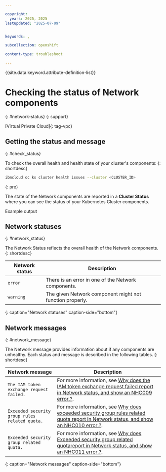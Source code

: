 ```yaml
---

copyright: 
  years: 2025, 2025
lastupdated: "2025-07-09"


keywords: ,

subcollection: openshift

content-type: troubleshoot

---
```


{{site.data.keyword.attribute-definition-list}}


# Checking the status of Network components
{: #network-status}
{: support}

[Virtual Private Cloud]{: tag-vpc}

## Getting the status and message
{: #check_status}

To check the overall health and health state of your cluster's components:
{: shortdesc}

```sh
ibmcloud oc ks cluster health issues --cluster <CLUSTER_ID>
```
{: pre}

The state of the Network components are reported in a **Cluster Status** where you can see the status of your Kubernetes Cluster components.

Example output


## Network statuses
{: #network_status}

The Network Status reflects the overall health of the Network components.
{: shortdesc}

| Network status | Description |
|--- | --- |
| `error` | There is an error in one of the Network components.|
| `warning` | The given Network component might not function properly.|
{: caption="Network statuses" caption-side="bottom"}


## Network messages
{: #network_message}

The Network message provides information about if any components are unhealthy. Each status and message is described in the following tables.
{: shortdesc}

|Network message|Description|
|--- |--- |
| `The IAM token exchange request failed.` | For more information, see [Why does the IAM token exchange request failed report in Network status, and show an NHC009 error.?](/docs/openshift?topic=openshift-ts-network-nhc009).|
| `Exceeded security group rules related quota.` | For more information, see [Why does exceeded security group rules related quota report in Network status, and show an NHC010 error.?](/docs/openshift?topic=openshift-ts-network-nhc010).|
| `Exceeded security group related quota.` | For more information, see [Why does Exceeded security group related quotareport in Network status, and show an NHC011 error.?](/docs/openshift?topic=openshift-ts-network-nhc011).|
{: caption="Network messages" caption-side="bottom"}
